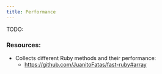 ```yaml
---
title: Performance
---
```


TODO:

### Resources:
- Collects different Ruby methods and their performance:
    - https://github.com/JuanitoFatas/fast-ruby#array